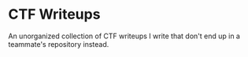 # CTF Writeups
An unorganized collection of CTF writeups I write that don't end up in a teammate's repository instead.
